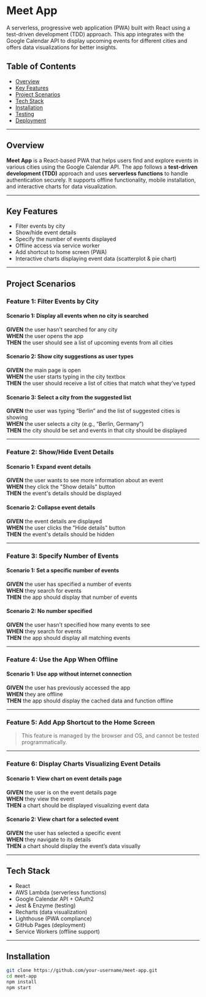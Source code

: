 # Meet App

A serverless, progressive web application (PWA) built with React using a test-driven development (TDD) approach. This app integrates with the Google Calendar API to display upcoming events for different cities and offers data visualizations for better insights.

## Table of Contents

- [Overview](#overview)
- [Key Features](#key-features)
- [Project Scenarios](#project-scenarios)
- [Tech Stack](#tech-stack)
- [Installation](#installation)
- [Testing](#testing)
- [Deployment](#deployment)

---

## Overview

**Meet App** is a React-based PWA that helps users find and explore events in various cities using the Google Calendar API. The app follows a **test-driven development (TDD)** approach and uses **serverless functions** to handle authentication securely. It supports offline functionality, mobile installation, and interactive charts for data visualization.

---

## Key Features

- Filter events by city
- Show/hide event details
- Specify the number of events displayed
- Offline access via service worker
- Add shortcut to home screen (PWA)
- Interactive charts displaying event data (scatterplot & pie chart)

---

## Project Scenarios

### Feature 1: Filter Events by City

#### Scenario 1: Display all events when no city is searched
**GIVEN** the user hasn’t searched for any city  
**WHEN** the user opens the app  
**THEN** the user should see a list of upcoming events from all cities

#### Scenario 2: Show city suggestions as user types
**GIVEN** the main page is open  
**WHEN** the user starts typing in the city textbox  
**THEN** the user should receive a list of cities that match what they’ve typed

#### Scenario 3: Select a city from the suggested list
**GIVEN** the user was typing “Berlin” and the list of suggested cities is showing  
**WHEN** the user selects a city (e.g., “Berlin, Germany”)  
**THEN** the city should be set and events in that city should be displayed

---

### Feature 2: Show/Hide Event Details

#### Scenario 1: Expand event details
**GIVEN** the user wants to see more information about an event  
**WHEN** they click the "Show details" button  
**THEN** the event's details should be displayed

#### Scenario 2: Collapse event details
**GIVEN** the event details are displayed  
**WHEN** the user clicks the "Hide details" button  
**THEN** the event's details should be hidden

---

### Feature 3: Specify Number of Events

#### Scenario 1: Set a specific number of events
**GIVEN** the user has specified a number of events  
**WHEN** they search for events  
**THEN** the app should display that number of events

#### Scenario 2: No number specified
**GIVEN** the user hasn’t specified how many events to see  
**WHEN** they search for events  
**THEN** the app should display all matching events

---

### Feature 4: Use the App When Offline

#### Scenario 1: Use app without internet connection
**GIVEN** the user has previously accessed the app  
**WHEN** they are offline  
**THEN** the app should display the cached data and function offline

---

### Feature 5: Add App Shortcut to the Home Screen

> This feature is managed by the browser and OS, and cannot be tested programmatically.

---

### Feature 6: Display Charts Visualizing Event Details

#### Scenario 1: View chart on event details page
**GIVEN** the user is on the event details page  
**WHEN** they view the event  
**THEN** a chart should be displayed visualizing event data

#### Scenario 2: View chart for a selected event
**GIVEN** the user has selected a specific event  
**WHEN** they navigate to its details  
**THEN** a chart should display the event’s data visually

---

## Tech Stack

- React
- AWS Lambda (serverless functions)
- Google Calendar API + OAuth2
- Jest & Enzyme (testing)
- Recharts (data visualization)
- Lighthouse (PWA compliance)
- GitHub Pages (deployment)
- Service Workers (offline support)

---

## Installation

```bash
git clone https://github.com/your-username/meet-app.git
cd meet-app
npm install
npm start
